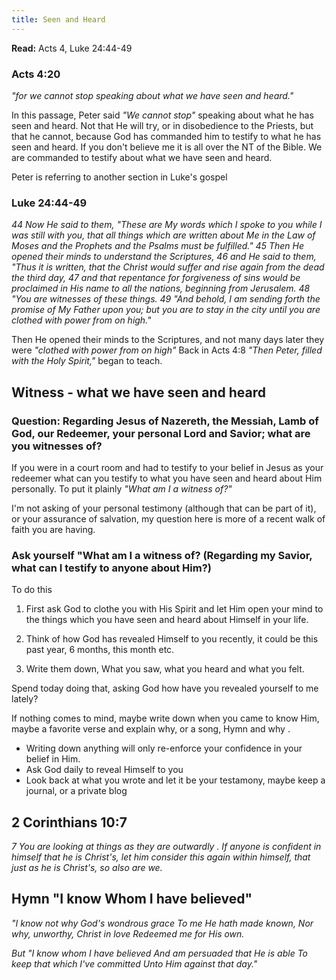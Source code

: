 ```yaml
---
title: Seen and Heard
---
```



**Read:** Acts 4, Luke 24:44-49

### Acts 4:20
*"for we cannot stop speaking about what we have seen and heard."*

In this passage, Peter said *"We cannot stop"* speaking about what he has seen and heard. Not that He will try, or in disobedience to the Priests, but that he cannot, because God has commanded him to testify to what he has seen and heard.  If you don't believe me it is all over the NT of the Bible.  We are commanded to testify about what we have seen and heard.

Peter is referring to another section in Luke's gospel
### Luke 24:44-49
*44 Now He said to them, "These are My words which I spoke to you while I was still with you, that all things which are written about Me in the Law of Moses and the Prophets and the Psalms must be fulfilled."
45 Then He opened their minds to understand the Scriptures,
46 and He said to them, "Thus it is written, that the Christ would suffer and rise again from the dead the third day,
47 and that repentance for forgiveness of sins would be proclaimed in His name to all the nations, beginning from Jerusalem.
48 "You are witnesses of these things.
49 "And behold, I am sending forth the promise of My Father upon you; but you are to stay in the city until you are clothed with power from on high."*

Then He opened their minds to the Scriptures, and not many days later they were *"clothed with power from on high"*
Back in Acts 4:8 *"Then Peter, filled with the Holy Spirit,"* began to teach.

## Witness - what we have seen and heard
### Question: Regarding Jesus of Nazereth, the Messiah, Lamb of God, our Redeemer, your personal Lord and Savior; what are you witnesses of?
If you were in a court room and had to testify to your belief in Jesus as your redeemer what can you testify to what you have seen and heard about Him personally.
To put it plainly _"What am I a witness of?"_

I'm not asking of your personal testimony (although that can be part of it), or your assurance of salvation, my question here is more of a recent walk of faith you are having.
### Ask yourself "What am I a witness of? (Regarding my Savior, what can I testify to anyone about Him?)
To do this

1. First ask God to clothe you with His Spirit and let Him open your mind to the things which you have seen and heard about Himself in your life.

2. Think of how God has revealed Himself to you recently, it could be this past year, 6 months, this month etc.

3. Write them down, What you saw, what you heard and what you felt.

Spend today doing that, asking God how have you revealed yourself to me lately? 

If nothing comes to mind, maybe write down when you came to know Him, maybe a favorite verse and explain why, or a song, Hymn and why .  
- Writing down anything will only re-enforce your confidence in your belief in Him.
- Ask God daily to reveal Himself to you
- Look back at what you wrote and let it be your testamony, maybe keep a journal, or a private blog

## 2 Corinthians 10:7
*7 You are looking at things as they are outwardly . If anyone is confident in himself that he is Christ's, let him consider this again within himself, that just as he is Christ's, so also are we.*

## Hymn "I know Whom I have believed"
*"I know not why God's wondrous grace
To me He hath made known,
Nor why, unworthy, Christ in love
Redeemed me for His own.*

*But "I know whom I have believed
And am persuaded that He is able
To keep that which I've committed
Unto Him against that day."*